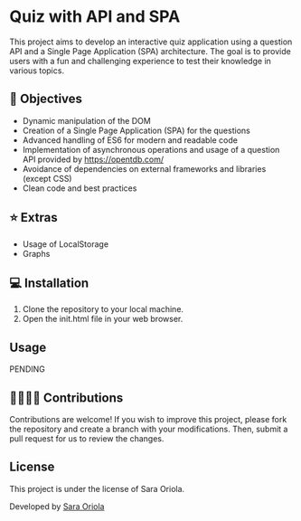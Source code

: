 # Quiz with API and SPA

This project aims to develop an interactive quiz application using a question API and a Single Page Application (SPA) architecture. The goal is to provide users with a fun and challenging experience to test their knowledge in various topics.

## 🎯 Objectives

- Dynamic manipulation of the DOM
- Creation of a Single Page Application (SPA) for the questions
- Advanced handling of ES6 for modern and readable code
- Implementation of asynchronous operations and usage of a question API provided by https://opentdb.com/
- Avoidance of dependencies on external frameworks and libraries (except CSS)
- Clean code and best practices

## ⭐️ Extras

- Usage of LocalStorage
- Graphs

## 💻 Installation

1. Clone the repository to your local machine.
2. Open the init.html file in your web browser.

## Usage

PENDING

## 🫱🏽‍🫲🏼 Contributions

Contributions are welcome! If you wish to improve this project, please fork the repository and create a branch with your modifications. Then, submit a pull request for us to review the changes.

## License
This project is under the license of Sara Oriola.

Developed by [Sara Oriola](https://github.com/saraoriola)
